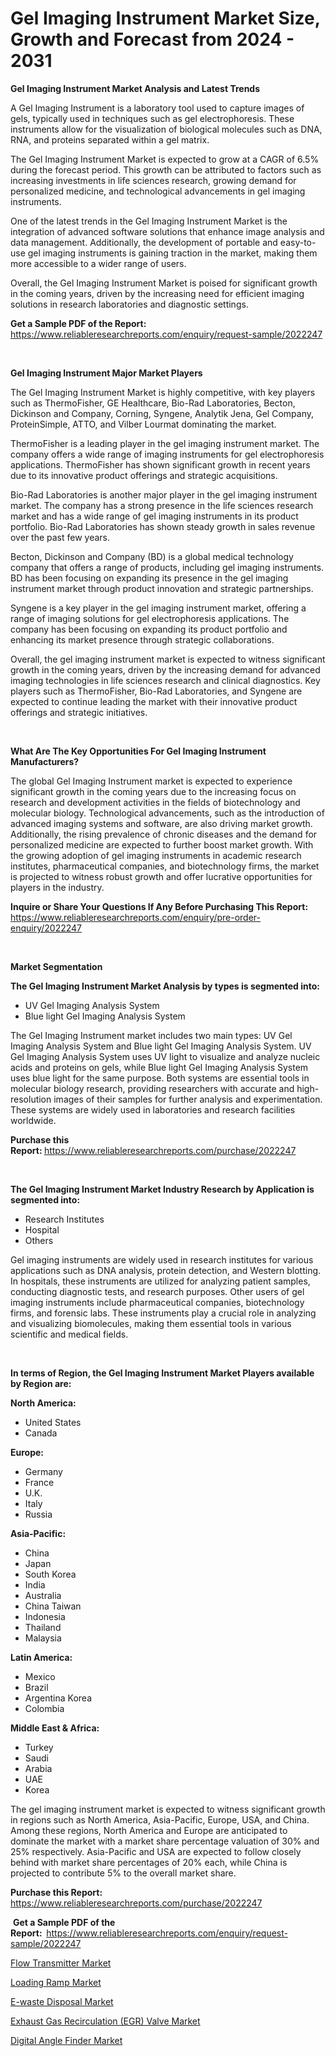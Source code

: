 <p><h1>Gel Imaging Instrument Market Size, Growth and Forecast from 2024 - 2031</h1></p><p><strong>Gel Imaging Instrument Market Analysis and Latest Trends</strong></p>
<p><p>A Gel Imaging Instrument is a laboratory tool used to capture images of gels, typically used in techniques such as gel electrophoresis. These instruments allow for the visualization of biological molecules such as DNA, RNA, and proteins separated within a gel matrix.</p><p>The Gel Imaging Instrument Market is expected to grow at a CAGR of 6.5% during the forecast period. This growth can be attributed to factors such as increasing investments in life sciences research, growing demand for personalized medicine, and technological advancements in gel imaging instruments.</p><p>One of the latest trends in the Gel Imaging Instrument Market is the integration of advanced software solutions that enhance image analysis and data management. Additionally, the development of portable and easy-to-use gel imaging instruments is gaining traction in the market, making them more accessible to a wider range of users.</p><p>Overall, the Gel Imaging Instrument Market is poised for significant growth in the coming years, driven by the increasing need for efficient imaging solutions in research laboratories and diagnostic settings.</p></p>
<p><strong>Get a Sample PDF of the Report:&nbsp;</strong> <a href="https://www.reliableresearchreports.com/enquiry/request-sample/2022247">https://www.reliableresearchreports.com/enquiry/request-sample/2022247</a></p>
<p>&nbsp;</p>
<p><strong>Gel Imaging Instrument Major Market Players</strong></p>
<p><p>The Gel Imaging Instrument Market is highly competitive, with key players such as ThermoFisher, GE Healthcare, Bio-Rad Laboratories, Becton, Dickinson and Company, Corning, Syngene, Analytik Jena, Gel Company, ProteinSimple, ATTO, and Vilber Lourmat dominating the market.</p><p>ThermoFisher is a leading player in the gel imaging instrument market. The company offers a wide range of imaging instruments for gel electrophoresis applications. ThermoFisher has shown significant growth in recent years due to its innovative product offerings and strategic acquisitions.</p><p>Bio-Rad Laboratories is another major player in the gel imaging instrument market. The company has a strong presence in the life sciences research market and has a wide range of gel imaging instruments in its product portfolio. Bio-Rad Laboratories has shown steady growth in sales revenue over the past few years.</p><p>Becton, Dickinson and Company (BD) is a global medical technology company that offers a range of products, including gel imaging instruments. BD has been focusing on expanding its presence in the gel imaging instrument market through product innovation and strategic partnerships.</p><p>Syngene is a key player in the gel imaging instrument market, offering a range of imaging solutions for gel electrophoresis applications. The company has been focusing on expanding its product portfolio and enhancing its market presence through strategic collaborations.</p><p>Overall, the gel imaging instrument market is expected to witness significant growth in the coming years, driven by the increasing demand for advanced imaging technologies in life sciences research and clinical diagnostics. Key players such as ThermoFisher, Bio-Rad Laboratories, and Syngene are expected to continue leading the market with their innovative product offerings and strategic initiatives.</p></p>
<p>&nbsp;</p>
<p><strong>What Are The Key Opportunities For Gel Imaging Instrument Manufacturers?</strong></p>
<p><p>The global Gel Imaging Instrument market is expected to experience significant growth in the coming years due to the increasing focus on research and development activities in the fields of biotechnology and molecular biology. Technological advancements, such as the introduction of advanced imaging systems and software, are also driving market growth. Additionally, the rising prevalence of chronic diseases and the demand for personalized medicine are expected to further boost market growth. With the growing adoption of gel imaging instruments in academic research institutes, pharmaceutical companies, and biotechnology firms, the market is projected to witness robust growth and offer lucrative opportunities for players in the industry.</p></p>
<p><strong>Inquire or Share Your Questions If Any Before Purchasing This Report:</strong> <a href="https://www.reliableresearchreports.com/enquiry/pre-order-enquiry/2022247">https://www.reliableresearchreports.com/enquiry/pre-order-enquiry/2022247</a></p>
<p>&nbsp;</p>
<p><strong>Market Segmentation</strong></p>
<p><strong>The Gel Imaging Instrument Market Analysis by types is segmented into:</strong></p>
<p><ul><li>UV Gel Imaging Analysis System</li><li>Blue light Gel Imaging Analysis System</li></ul></p>
<p><p>The Gel Imaging Instrument market includes two main types: UV Gel Imaging Analysis System and Blue light Gel Imaging Analysis System. UV Gel Imaging Analysis System uses UV light to visualize and analyze nucleic acids and proteins on gels, while Blue light Gel Imaging Analysis System uses blue light for the same purpose. Both systems are essential tools in molecular biology research, providing researchers with accurate and high-resolution images of their samples for further analysis and experimentation. These systems are widely used in laboratories and research facilities worldwide.</p></p>
<p><strong>Purchase this Report:&nbsp;</strong><a href="https://www.reliableresearchreports.com/purchase/2022247">https://www.reliableresearchreports.com/purchase/2022247</a></p>
<p>&nbsp;</p>
<p><strong>The Gel Imaging Instrument Market Industry Research by Application is segmented into:</strong></p>
<p><ul><li>Research Institutes</li><li>Hospital</li><li>Others</li></ul></p>
<p><p>Gel imaging instruments are widely used in research institutes for various applications such as DNA analysis, protein detection, and Western blotting. In hospitals, these instruments are utilized for analyzing patient samples, conducting diagnostic tests, and research purposes. Other users of gel imaging instruments include pharmaceutical companies, biotechnology firms, and forensic labs. These instruments play a crucial role in analyzing and visualizing biomolecules, making them essential tools in various scientific and medical fields.</p></p>
<p>&nbsp;</p>
<p><strong>In terms of Region, the Gel Imaging Instrument Market Players available by Region are:</strong></p>
<p>
    <p> <strong> North America: </strong>
        <ul>
            <li>United States</li>
            <li>Canada</li>
        </ul>
        </p> 
    <p> <strong> Europe: </strong>
        <ul>
            <li>Germany</li>
            <li>France</li>
            <li>U.K.</li>
            <li>Italy</li>
            <li>Russia</li>
        </ul>
        </p> 
    <p> <strong> Asia-Pacific: </strong>
        <ul>
            <li>China</li>
            <li>Japan</li>
            <li>South Korea</li>
            <li>India</li>
            <li>Australia</li>
            <li>China Taiwan</li>
            <li>Indonesia</li>
            <li>Thailand</li>
            <li>Malaysia</li>
        </ul>
        </p> 
    <p> <strong> Latin America: </strong>
        <ul>
            <li>Mexico</li>
            <li>Brazil</li>
            <li>Argentina Korea</li>
            <li>Colombia</li>
        </ul>
        </p> 
    <p> <strong> Middle East & Africa: </strong>
        <ul>
            <li>Turkey</li>
            <li>Saudi</li>
            <li>Arabia</li>
            <li>UAE</li>
            <li>Korea</li>
        </ul>
    </p>
    </p>
<p><p>The gel imaging instrument market is expected to witness significant growth in regions such as North America, Asia-Pacific, Europe, USA, and China. Among these regions, North America and Europe are anticipated to dominate the market with a market share percentage valuation of 30% and 25% respectively. Asia-Pacific and USA are expected to follow closely behind with market share percentages of 20% each, while China is projected to contribute 5% to the overall market share.</p></p>
<p><strong>Purchase this Report: </strong><a href="https://www.reliableresearchreports.com/purchase/2022247">https://www.reliableresearchreports.com/purchase/2022247</a></p>
<p>&nbsp;<strong>Get a Sample PDF of the Report:&nbsp;&nbsp;</strong><a href="https://www.reliableresearchreports.com/enquiry/request-sample/2022247">https://www.reliableresearchreports.com/enquiry/request-sample/2022247</a></p>
<p><strong></strong></p>
<p><p><a href="https://automatic-knee-4c7.notion.site/Flow-Transmitter-Market-Research-Report-Unlocks-Analysis-on-the-Market-Financial-Status-Market-Size-8fdf129bf9d9479298c7d149dc67b8d8">Flow Transmitter Market</a></p><p><a href="https://sulfuric-clavicle-d39.notion.site/Global-Loading-Ramp-Market-by-Types-Applications-and-Major-Players-with-Regional-Growth-Rate-Anal-7fa1edeff270410ab34abd4f99f6bf19">Loading Ramp Market</a></p><p><a href="https://view.publitas.com/reportprime-1/e-waste-disposal-market-analysis-and-market-size-global-industry-overview-market-segmentation-and-forecast-2024-to-2031/">E-waste Disposal Market</a></p><p><a href="https://view.publitas.com/reportprime-1/exhaust-gas-recirculation-egr-valve-market-insights-market-players-and-forecast-till-2031/">Exhaust Gas Recirculation (EGR) Valve Market</a></p><p><a href="https://florentine-yuzu-f42.notion.site/Digital-Angle-Finder-Market-Research-Report-Unlocks-Analysis-on-the-Market-Financial-Status-Market--e714b5b531854c5dac9ad9e8539c1428">Digital Angle Finder Market</a></p></p>